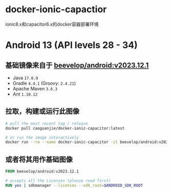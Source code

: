 # docker-ionic-capactior
ionic8.x和capacitor6.x的docker容器部署环境

# Android 13 (API levels 28 - 34)

## 基础镜像来自于 [beevelop/android:v2023.12.1](https://github.com/beevelop/docker-android)

- Java `17.0.9`
- Gradle `4.4.1` (Groovy: `2.4.21`)
- Apache Maven `3.6.3`
- Ant `1.10.12`

## 拉取，构建或运行此图像

```bash
# pull the most recent tag / release
docker pull caoguanjie/docker-ionic-capacitor:latest

# or run the image interactively
docker run --rm --name docker-ionic-capacitor -it beevelop/android:v2023.12.1 bash


```

## 或者将其用作基础图像

```Dockerfile
FROM beevelop/android:v2023.12.1

# accepts all the Licenses (please read first)
RUN yes | sdkmanager --licenses --sdk_root=$ANDROID_SDK_ROOT
```
